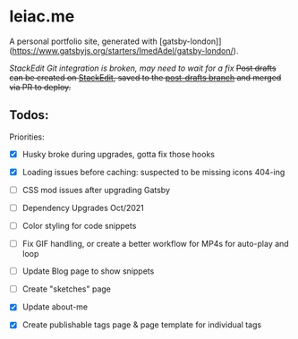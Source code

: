 # leiac.me

A personal portfolio site, generated with [gatsby-london]](https://www.gatsbyjs.org/starters/ImedAdel/gatsby-london/).

*StackEdit Git integration is broken, may need to wait for a fix*
~~Post drafts can be created on [StackEdit](stackedit.io), saved to the [post-drafts branch](https://github.com/leils/leils.github.io/tree/post-drafts) and merged via PR to deploy.~~

## Todos:

Priorities:

- [x] Husky broke during upgrades, gotta fix those hooks
- [x] Loading issues before caching: suspected to be missing icons 404-ing
- [ ] CSS mod issues after upgrading Gatsby
- [ ] Dependency Upgrades Oct/2021


- [ ] Color styling for code snippets
- [ ] Fix GIF handling, or create a better workflow for MP4s for auto-play and loop
- [ ] Update Blog page to show snippets
- [ ] Create "sketches" page
- [x] Update about-me
- [x] Create publishable tags page & page template for individual tags
